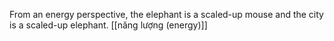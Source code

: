 From an energy perspective, the elephant is a scaled-up mouse and the city is a scaled-up elephant.
[[năng lượng (energy)]]